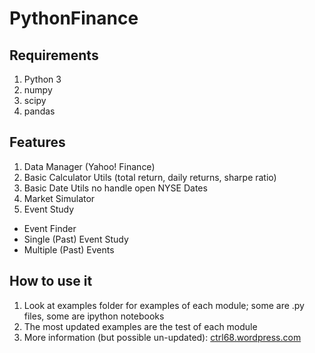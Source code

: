 PythonFinance
=============

Requirements
------------

1. Python 3
2. numpy
3. scipy
4. pandas

Features
--------

1. Data Manager (Yahoo! Finance)
2. Basic Calculator Utils (total return, daily returns, sharpe ratio)
3. Basic Date Utils no handle open NYSE Dates
4. Market Simulator
5. Event Study
  - Event Finder
  - Single (Past) Event Study
  - Multiple (Past) Events

How to use it
-------------

1. Look at examples folder for examples of each module; some are .py files, some are ipython notebooks
2. The most updated examples are the test of each module
3. More information (but possible un-updated): [ctrl68.wordpress.com](http://ctrl68.wordpress.com/category/python/pythonfinance/)
